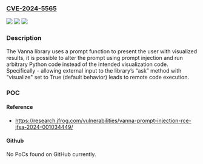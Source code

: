 ### [CVE-2024-5565](https://cve.mitre.org/cgi-bin/cvename.cgi?name=CVE-2024-5565)
![](https://img.shields.io/static/v1?label=Product&message=n%2Fa&color=blue)
![](https://img.shields.io/static/v1?label=Version&message=n%2Fa&color=blue)
![](https://img.shields.io/static/v1?label=Vulnerability&message=CWE-94%20Improper%20Control%20of%20Generation%20of%20Code%20('Code%20Injection')&color=brighgreen)

### Description

The Vanna library uses a prompt function to present the user with visualized results, it is possible to alter the prompt using prompt injection and run arbitrary Python code instead of the intended visualization code. Specifically - allowing external input to the library’s “ask” method with "visualize" set to True (default behavior) leads to remote code execution.

### POC

#### Reference
- https://research.jfrog.com/vulnerabilities/vanna-prompt-injection-rce-jfsa-2024-001034449/

#### Github
No PoCs found on GitHub currently.

